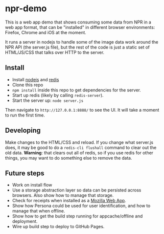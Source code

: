 # npr-demo

This is a web app demo that shows consuming some data from NPR in a web app
format, that can be "installed" in different browser environments: Firefox,
Chrome and iOS at the moment.

It runs a server in nodejs to handle some of the image data work around the NPR
API (the server.js file), but the rest of the code is just a static set of
HTML/JS/CSS that talks over HTTP to the server.

## Install

* Install [nodejs](http://nodejs.org) and [redis](http://redis.io/)
* Clone this repo
* `npm install` inside this repo to get dependencies for the server.
* Start up redis (likely by calling `redis-server`).
* Start the server up: `node server.js`

Then navigate to `http://127.0.0.1:8888/` to see the UI. It will take a moment
to run the first time.

## Developing

Make changes to the HTML/CSS and reload. If you change what server.js does, it
may be good to do a `redis-cli flushall` command to clear out the old data.
**Warning**: that clears out all of redis, so if you use redis for other things,
you may want to do something else to remove the data.

## Future steps

* Work on install flow
* Use a storage abstraction layer so data can be persisted across browsers.
  Also show how to manage that storage.
* Check for receipts when installed as a
  [Mozilla Web App](https://www.mozilla.org/en-US/apps/partners/).
* Show how Persona could be used for user identification, and how to manage
  that when offline.
* Show how to get the build step running for appcache/offline and deployment.
* Wire up build step to deploy to GitHub Pages.

